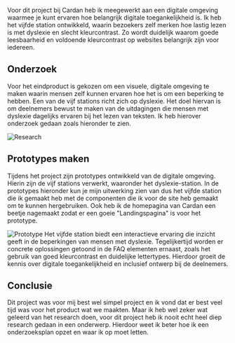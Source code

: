 Voor dit project bij Cardan heb ik meegewerkt aan een digitale omgeving waarmee je kunt ervaren hoe belangrijk digitale toegankelijkheid is. Ik heb het vijfde station ontwikkeld, waarin bezoekers zelf merken hoe lastig lezen is met dyslexie en slecht kleurcontrast. Zo wordt duidelijk waarom goede leesbaarheid en voldoende kleurcontrast op websites belangrijk zijn voor iedereen.

## Onderzoek
Voor het eindproduct is gekozen om een visuele, digitale omgeving te maken waarin mensen zelf kunnen ervaren hoe het is om een beperking te hebben. Een van de vijf stations richt zich op dyslexie. Het doel hiervan is om deelnemers bewust te maken van de uitdagingen die mensen met dyslexie dagelijks ervaren bij het lezen van teksten. Ik heb hierover onderzoek gedaan zoals hieronder te zien.

![Research](/portfolio-images/Pasted%20image%2020250519101150.png)

## Prototypes maken
Tijdens het project zijn prototypes ontwikkeld van de digitale omgeving. Hierin zijn de vijf stations verwerkt, waaronder het dyslexie-station. In de prototypes hieronder kun je mijn uitwerking zien van dus het vijfde station die ik gemaakt heb met de componenten die ik voor de site heb gemaakt om te kunnen hergebruiken. Ook heb ik de homepagina van Cardan een beetje nagemaakt zodat er een goeie "Landingspagina" is voor het prototype.

![Prototype](/portfolio-images/Pasted%20image%2020250519101251.png)
Het vijfde station biedt een interactieve ervaring die inzicht geeft in de beperkingen van mensen met dyslexie. Tegelijkertijd worden er concrete oplossingen getoond in de FAQ elementen ernaast, zoals het gebruik van goed kleurcontrast en duidelijke lettertypes. Hierdoor groeit de kennis over digitale toegankelijkheid en inclusief ontwerp bij de deelnemers.

## Conclusie
Dit project was voor mij best wel simpel project en ik vond dat er best veel tijd was voor het product wat we maakten. Maar ik heb wel zeker wat geleerd van het research doen, voor dit project heb ik nooit echt heel diep research gedaan in een onderwerp. Hierdoor weet ik beter hoe ik een onderzoeksplan opzet en waar ik op moet letten.